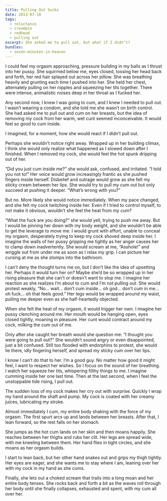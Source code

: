 ```yaml
---
title: Pulling Out Sucks
date: 2013-07-18
tags:
  - reluctance
  - creampie
  - redhead
  - pulling out
excerpt: She asked me to pull out, but what if I didn’t?
bundles:
  - seven-minutes-in-heaven
---
```


I could feel my orgasm approaching, pressure building in my balls as I thrust into her pussy. She squirmed below me, eyes closed, tossing her head back and forth, her red hair splayed out across her pillow. She was breathing heavily and grunting each time I pushed into her. She held her chest, alternately pulling on her nipples and squeezing her tits together. There were intense, animalistic noises deep in her throat as I fucked her.

Any second now, I knew I was going to cum, and I knew I needed to pull out. I wasn’t wearing a condom, and she told me she wasn’t on birth control. She had asked me to pull out and cum on her breasts, but the idea of removing my cock from her warm, wet cunt seemed inconceivable. It would feel so good to cum inside.

I imagined, for a moment, how she would react if I didn’t pull out.

Perhaps she wouldn’t notice right away. Wrapped up in her building climax, I think she would only realize what happened as I slowed down after I finished. When I removed my cock, she would feel the hot spunk dripping out of her.

“Did you just cum inside me?” she would ask, confused, and irritated. “I told you not to!” Her voice would grow increasingly frantic as she pushed fingers inside herself. Disbelief and outrage would grow as she felt my sticky cream between her lips. She would try to pull my cum out but only succeed at pushing it deeper. “What’s wrong with you?”

But no. More likely she would notice immediately. When my pace changed, and she felt my cock twitching inside her. Even if I tried to control myself, to not make it obvious, wouldn’t she feel the heat from my cum?

“What the fuck are you doing?” she would yell, trying to push me away. But I would be pinning her down with my body weight, and she wouldn’t be able to get the leverage to move me. I would grunt with effort, unable to conceal my orgasm, desperately trying to keep my cock shoved deep inside her. I imagine the walls of her pussy gripping me tightly as her anger causes her to clamp down inadvertently. She would scream at me, “Asshole!” and wriggle out from under me as soon as I relax my grip. I can picture her cursing at me as she stomps into the bathroom.

I can’t deny the thought turns me on, but I don’t like the idea of upsetting her. Perhaps it would turn her on? Maybe she’d be so wrapped up in her rising pleasure that she can’t or doesn’t want to stop me. I imagine her reaction as she realizes I’m about to cum and I’m not pulling out. She would protest weakly, “No… wait… don’t cum inside… oh god… don’t cum in me… oh fuck… oh that feels good.” Her legs would be wrapped around my waist, pulling me deeper even as she half-heartedly objected.

When she felt the heat of my orgasm, it would trigger her own. I imagine her pussy clenching around me. Her mouth would be hanging open, eyes closed tightly, moaning in pleasure. Her cunt would contract around my cock, milking the cum out of me.

Only after she caught her breath would she question me: “I thought you were going to pull out?” She wouldn’t sound angry or even disappointed, just a bit confused. Still too flooded with endorphins to protest, she would lie there, idly fingering herself, and spread my sticky cum over her lips.

I know I can’t do that to her. I’m a good guy. No matter how good it might feel, I want to respect her wishes. So I focus on the sound of her breathing. I watch her squeeze her tits, whispering filthy things to me. I imagine cumming inside her one last time. Then at the last second, when I feel the unstoppable tide rising, I pull out.

The sudden loss of my cock makes her cry out with surprise. Quickly I wrap my hand around the shaft and pump. My cock is coated with her creamy juices, lubricating my stroke.

Almost immediately I cum, my entire body shaking with the force of my orgasm. The first spurt arcs up and lands between her breasts. After that, I lean forward, so the rest falls on her stomach.

She jumps as the hot cum lands on her skin and then moans happily. She reaches between her thighs and rubs her clit. Her legs are spread wide, with me kneeling between them. Her hand flies in tight circles, and she moans as her orgasm builds.

I start to lean back, but her other hand snakes out and grips my thigh tightly. Her eyes are eager, and she wants me to stay where I am, leaning over her with my cock in my hand as she cums.

Finally, she lets out a choked scream that trails into a long moan and her entire body tenses. She rocks back and forth a bit as the waves roll through her body until she finally collapses, exhausted and spent, with my cum all over her.
